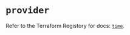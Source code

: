 # `provider`

Refer to the Terraform Registory for docs: [`time`](https://registry.terraform.io/providers/hashicorp/time/0.9.1/docs).

